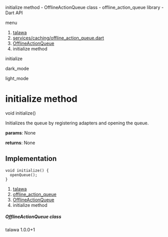 




initialize method - OfflineActionQueue class - offline\_action\_queue library - Dart API







menu

1. [talawa](../../index.html)
2. [services/caching/offline\_action\_queue.dart](../../services_caching_offline_action_queue/services_caching_offline_action_queue-library.html)
3. [OfflineActionQueue](../../services_caching_offline_action_queue/OfflineActionQueue-class.html)
4. initialize method

initialize


dark\_mode

light\_mode




# initialize method


void
initialize()

Initializes the queue by registering adapters and opening the queue.

**params**:
None

**returns**:
None


## Implementation

```
void initialize() {
  openQueue();
}
```

 


1. [talawa](../../index.html)
2. [offline\_action\_queue](../../services_caching_offline_action_queue/services_caching_offline_action_queue-library.html)
3. [OfflineActionQueue](../../services_caching_offline_action_queue/OfflineActionQueue-class.html)
4. initialize method

##### OfflineActionQueue class





talawa
1.0.0+1






